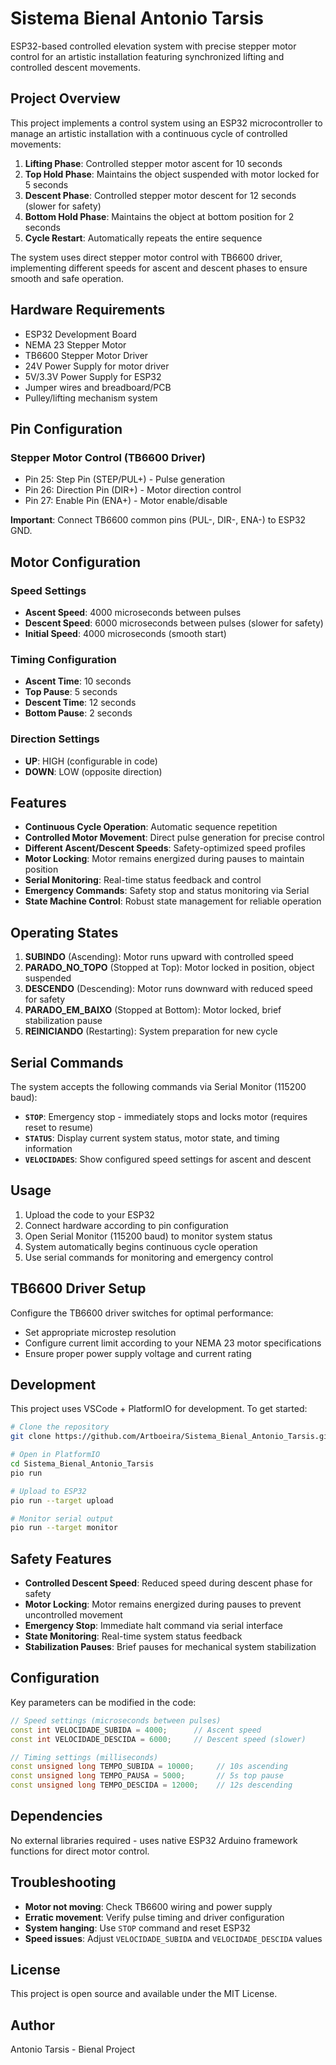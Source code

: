 # Sistema Bienal Antonio Tarsis

ESP32-based controlled elevation system with precise stepper motor control for an artistic installation featuring synchronized lifting and controlled descent movements.

## Project Overview

This project implements a control system using an ESP32 microcontroller to manage an artistic installation with a continuous cycle of controlled movements:

1. **Lifting Phase**: Controlled stepper motor ascent for 10 seconds
2. **Top Hold Phase**: Maintains the object suspended with motor locked for 5 seconds  
3. **Descent Phase**: Controlled stepper motor descent for 12 seconds (slower for safety)
4. **Bottom Hold Phase**: Maintains the object at bottom position for 2 seconds
5. **Cycle Restart**: Automatically repeats the entire sequence

The system uses direct stepper motor control with TB6600 driver, implementing different speeds for ascent and descent phases to ensure smooth and safe operation.

## Hardware Requirements

- ESP32 Development Board
- NEMA 23 Stepper Motor
- TB6600 Stepper Motor Driver
- 24V Power Supply for motor driver
- 5V/3.3V Power Supply for ESP32
- Jumper wires and breadboard/PCB
- Pulley/lifting mechanism system

## Pin Configuration

### Stepper Motor Control (TB6600 Driver)
- Pin 25: Step Pin (STEP/PUL+) - Pulse generation
- Pin 26: Direction Pin (DIR+) - Motor direction control  
- Pin 27: Enable Pin (ENA+) - Motor enable/disable

**Important**: Connect TB6600 common pins (PUL-, DIR-, ENA-) to ESP32 GND.

## Motor Configuration

### Speed Settings
- **Ascent Speed**: 4000 microseconds between pulses
- **Descent Speed**: 6000 microseconds between pulses (slower for safety)
- **Initial Speed**: 4000 microseconds (smooth start)

### Timing Configuration
- **Ascent Time**: 10 seconds
- **Top Pause**: 5 seconds  
- **Descent Time**: 12 seconds
- **Bottom Pause**: 2 seconds

### Direction Settings
- **UP**: HIGH (configurable in code)
- **DOWN**: LOW (opposite direction)

## Features

- **Continuous Cycle Operation**: Automatic sequence repetition
- **Controlled Motor Movement**: Direct pulse generation for precise control
- **Different Ascent/Descent Speeds**: Safety-optimized speed profiles
- **Motor Locking**: Motor remains energized during pauses to maintain position
- **Serial Monitoring**: Real-time status feedback and control
- **Emergency Commands**: Safety stop and status monitoring via Serial
- **State Machine Control**: Robust state management for reliable operation

## Operating States

1. **SUBINDO** (Ascending): Motor runs upward with controlled speed
2. **PARADO_NO_TOPO** (Stopped at Top): Motor locked in position, object suspended
3. **DESCENDO** (Descending): Motor runs downward with reduced speed for safety
4. **PARADO_EM_BAIXO** (Stopped at Bottom): Motor locked, brief stabilization pause
5. **REINICIANDO** (Restarting): System preparation for new cycle

## Serial Commands

The system accepts the following commands via Serial Monitor (115200 baud):

- **`STOP`**: Emergency stop - immediately stops and locks motor (requires reset to resume)
- **`STATUS`**: Display current system status, motor state, and timing information
- **`VELOCIDADES`**: Show configured speed settings for ascent and descent

## Usage

1. Upload the code to your ESP32
2. Connect hardware according to pin configuration
3. Open Serial Monitor (115200 baud) to monitor system status
4. System automatically begins continuous cycle operation
5. Use serial commands for monitoring and emergency control

## TB6600 Driver Setup

Configure the TB6600 driver switches for optimal performance:
- Set appropriate microstep resolution
- Configure current limit according to your NEMA 23 motor specifications
- Ensure proper power supply voltage and current rating

## Development

This project uses VSCode + PlatformIO for development. To get started:

```bash
# Clone the repository
git clone https://github.com/Artboeira/Sistema_Bienal_Antonio_Tarsis.git

# Open in PlatformIO
cd Sistema_Bienal_Antonio_Tarsis
pio run

# Upload to ESP32
pio run --target upload

# Monitor serial output
pio run --target monitor
```

## Safety Features

- **Controlled Descent Speed**: Reduced speed during descent phase for safety
- **Motor Locking**: Motor remains energized during pauses to prevent uncontrolled movement
- **Emergency Stop**: Immediate halt command via serial interface
- **State Monitoring**: Real-time system status feedback
- **Stabilization Pauses**: Brief pauses for mechanical system stabilization

## Configuration

Key parameters can be modified in the code:

```cpp
// Speed settings (microseconds between pulses)
const int VELOCIDADE_SUBIDA = 4000;      // Ascent speed
const int VELOCIDADE_DESCIDA = 6000;     // Descent speed (slower)

// Timing settings (milliseconds)  
const unsigned long TEMPO_SUBIDA = 10000;     // 10s ascending
const unsigned long TEMPO_PAUSA = 5000;       // 5s top pause
const unsigned long TEMPO_DESCIDA = 12000;    // 12s descending
```

## Dependencies

No external libraries required - uses native ESP32 Arduino framework functions for direct motor control.

## Troubleshooting

- **Motor not moving**: Check TB6600 wiring and power supply
- **Erratic movement**: Verify pulse timing and driver configuration
- **System hanging**: Use `STOP` command and reset ESP32
- **Speed issues**: Adjust `VELOCIDADE_SUBIDA` and `VELOCIDADE_DESCIDA` values

## License

This project is open source and available under the MIT License.

## Author

Antonio Tarsis - Bienal Project